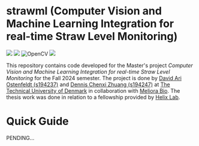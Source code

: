 # strawml (Computer Vision and Machine Learning Integration for real-time Straw Level Monitoring)
[<img src="https://img.shields.io/badge/Python-FFD43B?style=for-the-badge&logo=python&logoColor=blue">]()
[<img src="https://img.shields.io/badge/PyTorch-%23EE4C2C.svg?style=for-the-badge&logo=PyTorch&logoColor=white">]()
![OpenCV](https://img.shields.io/badge/opencv-%23white.svg?style=for-the-badge&logo=opencv&logoColor=white)
[<img src="https://img.shields.io/badge/Weights_&_Biases-FFBE00?style=for-the-badge&logo=WeightsAndBiases&logoColor=white">]()

This repository contains code developed for the Master's project _Computer Vision and Machine Learning Integration for real-time Straw Level Monitoring_ for the Fall 2024 semester. The project is done by [David Ari Ostenfeldt (s194237)](https://www.linkedin.com/in/david-ostenfeldt/) and [Dennis Chenxi Zhuang (s194247)](https://www.linkedin.com/in/dennis-chenxi-zhuang/) at [The Technical University of Denmark](https://www.dtu.dk/) in collaboration with [Meliora Bio](https://meliora-bio.com/). The thesis work was done in relation to a fellowship provided by [Helix Lab](https://helixlab.dk/).

# Quick Guide
PENDING...
<!-- # Code Explanation
`make_dataset.py`   
The file contains code that takes a folder of videos to split them into sequential frames and then merges the videos into one data file, .hdf5. Each frame receives a unique `id`; since merging them removes the ability to distinguish between the different recordings, we have added an attribute to each frame that states which video it originally belonged to. Additionally, because of the size of the videos and when converged into numpy arrays in Python the size increases, we encode each frame to a python `.jpg` binary. This allows for quicker storage and smaller data size, and decoding takes little to no time.
 -->
